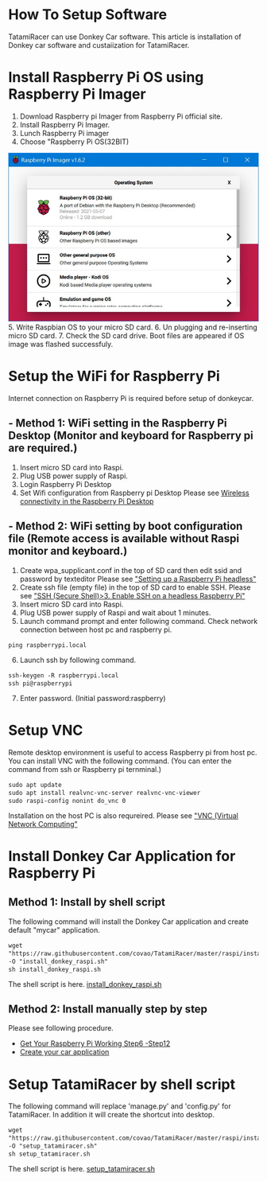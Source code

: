 # How To Setup Software

TatamiRacer can use Donkey Car software.
This article is installation of Donkey car software and custaiization for TatamiRacer.

# Install Raspberry Pi OS using Raspberry Pi Imager
1. Download Raspberry pi Imager from Raspberry Pi official site.
2. Install Raspberry Pi Imager.
3. Lunch Raspberry Pi imager
4. Choose "Raspberry Pi OS(32BIT)
<img src="../img/RaspberryPiImager.jpg" alt="" title="" width="640" height="">  
5. Write Raspbian OS to your micro SD card. 
6. Un plugging and re-inserting micro SD card.
7. Check the SD card drive. Boot files are appeared if OS image was flashed successfuly.

# Setup the WiFi for Raspberry Pi
Internet connection on Raspberry Pi is required before setup of donkeycar.
## - Method 1: WiFi setting in the Raspberry Pi Desktop (Monitor and keyboard for Raspberry pi are required.)
1. Insert micro SD card into Raspi.
2. Plug USB power supply of Raspi.
3. Login Raspberry Pi Desktop
4. Set Wifi configuration from Raspberry pi Desktop 
 Please see [Wireless connectivity in the Raspberry Pi Desktop](https://bwww.raspberrypi.org/documentation/configuration/wireless/desktop.md)
## - Method 2: WiFi setting by boot configuration file (Remote access is available without Raspi monitor and keyboard.) 
1. Create wpa_supplicant.conf in the top of SD card then edit ssid and password by texteditor
 Please see ["Setting up a Raspberry Pi headless"](https://docs.donkeycar.com/guide/robot_sbc/setup_raspberry_pi/)
2. Create ssh file (empty file) in the top of SD card to enable SSH.
 Please see ["SSH (Secure Shell)>3. Enable SSH on a headless Raspberry Pi"](https://www.raspberrypi.org/documentation/remote-access/ssh/)
3. Insert micro SD card into Raspi.
4. Plug USB power supply of Raspi and wait about 1 minutes.
5. Launch command prompt and enter following command. 
 Check network connection between host pc and raspberry pi.
 ~~~
 ping raspberrypi.local
~~~
6. Launch ssh by following command.
~~~
ssh-keygen -R raspberrypi.local
ssh pi@raspberrypi
~~~
7. Enter password. (Initial password:raspberry)

# Setup VNC
Remote desktop environment is useful to access Raspberry pi from host pc. 
You can install VNC with the following command.
(You can enter the command from ssh or Raspberry pi ternminal.)
~~~
sudo apt update
sudo apt install realvnc-vnc-server realvnc-vnc-viewer
sudo raspi-config nonint do_vnc 0
~~~
Installation on the host PC is also requreired.
Please see ["VNC (Virtual Network Computing"](https://www.raspberrypi.org/documentation/remote-access/vnc/)

# Install Donkey Car Application for Raspberry Pi
## Method 1: Install by shell script 
The following command will install the Donkey Car application and create default "mycar" application.
~~~
wget "https://raw.githubusercontent.com/covao/TatamiRacer/master/raspi/install/install_donkey_raspi.sh" -O "install_donkey_raspi.sh"
sh install_donkey_raspi.sh
~~~
The shell script is here. [install_donkey_raspi.sh](https://raw.githubusercontent.com/covao/TatamiRacer/master/raspi/install/install_donkey_raspi.sh)

## Method 2: Install manually step by step
Please see following procedure.
- [Get Your Raspberry Pi Working Step6 -Step12 ](https://docs.donkeycar.com/guide/robot_sbc/setup_raspberry_pi/#step-6-update-and-upgrade)
- [Create your car application](https://docs.donkeycar.com/guide/create_application/)

# Setup TatamiRacer by shell script 
The following command will replace 'manage.py' and 'config.py' for TatamiRacer. 
In addition it will create the shortcut into desktop.
~~~
wget "https://raw.githubusercontent.com/covao/TatamiRacer/master/raspi/install/setup_tatamiracer.sh" -O "setup_tatamiracer.sh"
sh setup_tatamiracer.sh
~~~
The shell script is here. [setup_tatamiracer.sh](https://raw.githubusercontent.com/covao/TatamiRacer/master/raspi/install/setup_tatamiracer.sh)
